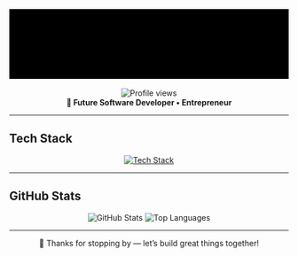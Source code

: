 <div align="center">
  <!-- Dot-Matrix Name Animation -->
  <img src="header.svg" alt="B.Gurukiran - dot matrix animation" />
</div>

<p align="center">
  <img src="https://komarev.com/ghpvc/?username=BGurukiran&style=flat&color=purple" alt="Profile views" /><br />
  <strong>🚀 Future Software Developer • Entrepreneur</strong>
</p>

---

##  Tech Stack
<p align="center">
  <a href="https://skillicons.dev">
    <img src="https://skillicons.dev/icons?i=java,python,js,ts,react,nodejs,git,github,linux&perline=8" alt="Tech Stack" />
  </a>
</p>

---

##  GitHub Stats
<p align="center">
  <img src="https://github-readme-stats.vercel.app/api?username=BGurukiran&show_icons=true&theme=tokyonight" alt="GitHub Stats" />
  <img src="https://github-readme-stats.vercel.app/api/top-langs/?username=BGurukiran&layout=compact&theme=tokyonight" alt="Top Languages" />
</p>

---

<p align="center">
  🤝 Thanks for stopping by — let’s build great things together!
</p>
